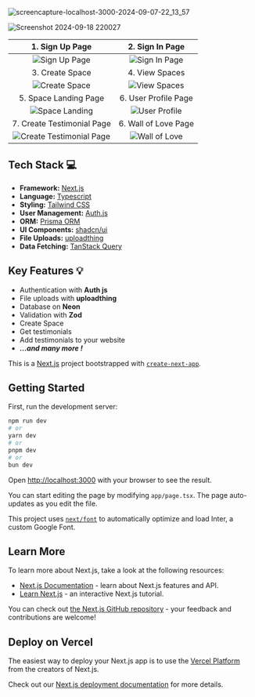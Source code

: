 
![screencapture-localhost-3000-2024-09-07-22_13_57](https://github.com/user-attachments/assets/f2fdd42f-1d04-4a04-ba7c-de1f5d6142c6)

![Screenshot 2024-09-18 220027]()


|1. Sign Up Page |2. Sign In Page |
|:---:|:---:|
| ![Sign Up Page](https://github.com/user-attachments/assets/1e7ecbd1-1b0c-4a32-bc5f-ac4ecf08f200) |![Sign In Page](https://github.com/user-attachments/assets/a5c80496-e41d-4252-9a51-859cb09656e7)|
| 3. Create Space | 4. View Spaces | 
| ![Create Space](https://github.com/user-attachments/assets/19f4b482-d3cd-4b20-b5f3-11bf3acf942d) |![View Spaces](https://github.com/user-attachments/assets/d0f40b53-7f02-4f94-958f-4ec79411d1c5)|
| 5. Space Landing Page | 6. User Profile Page |
| ![ Space Landing](https://github.com/user-attachments/assets/89a3179a-c659-4a23-ba14-b85de78a51a1) |![User Profile](https://github.com/user-attachments/assets/179fa1bd-cfcd-4ac7-905a-388590c4ad31)|
| 7. Create Testimonial Page | 6. Wall of Love Page |
| ![Create Testimonial Page](https://github.com/user-attachments/assets/2e04e191-e538-492a-8a96-26389648675d) |![Wall of Love](https://github.com/user-attachments/assets/4c7d570f-2f92-4bc7-9249-508523320316)|

## Tech Stack 💻

- **Framework:** [Next.js](https://nextjs.org)
- **Language:** [Typescript](https://www.typescriptlang.org/docs/)
- **Styling:** [Tailwind CSS](https://tailwindcss.com)
- **User Management:** [Auth.js](https://authjs.dev/)
- **ORM:** [Prisma ORM](https://www.prisma.io/)
- **UI Components:** [shadcn/ui](https://ui.shadcn.com)
- **File Uploads:** [uploadthing](https://uploadthing.com)
- **Data Fetching:** [TanStack Query](https://tanstack.com/query/latest)

## Key Features 💡

- Authentication with **Auth js**
- File uploads with **uploadthing**
- Database on **Neon**
- Validation with **Zod**
- Create Space
- Get testimonials
- Add testimonials to your website
- ***...and many more !***
  

This is a [Next.js](https://nextjs.org/) project bootstrapped with [`create-next-app`](https://github.com/vercel/next.js/tree/canary/packages/create-next-app).

## Getting Started

First, run the development server:

```bash
npm run dev
# or
yarn dev
# or
pnpm dev
# or
bun dev
```

Open [http://localhost:3000](http://localhost:3000) with your browser to see the result.

You can start editing the page by modifying `app/page.tsx`. The page auto-updates as you edit the file.

This project uses [`next/font`](https://nextjs.org/docs/basic-features/font-optimization) to automatically optimize and load Inter, a custom Google Font.

## Learn More

To learn more about Next.js, take a look at the following resources:

- [Next.js Documentation](https://nextjs.org/docs) - learn about Next.js features and API.
- [Learn Next.js](https://nextjs.org/learn) - an interactive Next.js tutorial.

You can check out [the Next.js GitHub repository](https://github.com/vercel/next.js/) - your feedback and contributions are welcome!

## Deploy on Vercel

The easiest way to deploy your Next.js app is to use the [Vercel Platform](https://vercel.com/new?utm_medium=default-template&filter=next.js&utm_source=create-next-app&utm_campaign=create-next-app-readme) from the creators of Next.js.

Check out our [Next.js deployment documentation](https://nextjs.org/docs/deployment) for more details.
